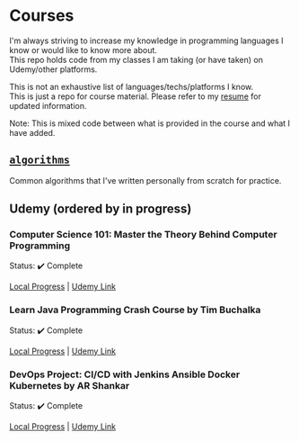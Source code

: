 # Courses
I'm always striving to increase my knowledge in programming languages I know or would like to know more about.  
This repo holds code from my classes I am taking (or have taken) on Udemy/other platforms.

This is not an exhaustive list of languages/techs/platforms I know.  
This is just a repo for course material. Please refer to my [resume](Hall_Resume_Software_Engineer.pdf) for updated information.

Note: This is mixed code between what is provided in the course and what I have added.

## [`algorithms`](https://github.com/halltristanj/courses_and_education/tree/master/algorithms)
Common algorithms that I've written personally from scratch for practice.

## Udemy (ordered by in progress)
### Computer Science 101: Master the Theory Behind Computer Programming
Status: :heavy_check_mark: Complete

[Local Progress](https://github.com/halltristanj/courses_and_education/tree/master/udemy/computer_science_101_master_the_theory_behind_programming) | [Udemy Link](https://cisco.udemy.com/course/computer-science-101-master-the-theory-behind-programming/)

### Learn Java Programming Crash Course by Tim Buchalka
Status: :heavy_check_mark: Complete

[Local Progress](https://github.com/halltristanj/courses_and_education/tree/master/udemy/learn_java_programming_crash_course) | [Udemy Link](https://cisco.udemy.com/course/learn-java-programming-crash-course/)

### DevOps Project: CI/CD with Jenkins Ansible Docker Kubernetes by AR Shankar 
Status: :heavy_check_mark: Complete

[Local Progress](https://github.com/halltristanj/courses_and_education/tree/master/udemy/devops_project_cicd_with_jenkins_ansible_docker_k8s) | [Udemy Link](https://cisco.udemy.com/course/valaxy-devops/)
